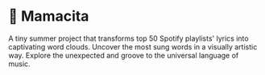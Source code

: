 # 🍑 Mamacita
A tiny summer project that transforms top 50 Spotify playlists' lyrics into captivating word clouds. Uncover the most sung words in a visually artistic way. Explore the unexpected and groove to the universal language of music.
